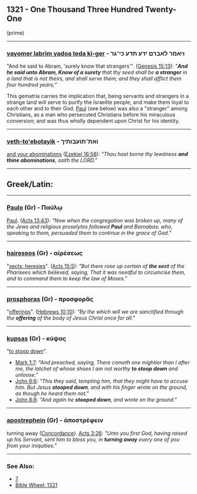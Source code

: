 ## 1321 - One Thousand Three Hundred Twenty-One

(prime)

---

### [vayomer labrim yadoa teda ki-ger](/keys/VIAMR.LABRM.IDO.ThDO.KI-GR) - ויאמר לאברם ידע תדע כי־גר

"And he said to Abram, 'surely know that strangers'". ([Genesis 15:13](https://biblehub.com/genesis/15-13.htm)): _"**And he said unto Abram, Know of a surety** that thy seed shall be **a stranger** in a land that is not theirs, and shall serve them; and they shall afflict them four hundred years;"_

This gematria carries the implication that, being servants and strangers in a strange land will serve to purify the Israelite people, and make them loyal to each other and to their God. [Paul](https://biblehub.com/greek/paulo__3972.htm) (see below) was also a "stranger" among Christians, as a man who persecuted Christians before his miraculous conversion; and was thus wholly dependent upon Christ for his identity.

---

### [veth-to'ebotayik](/keys/VATh-ThVOBVThIK) - ואת־תועבותיך

[and your abominations](https://biblehub.com/hebrew/toavotayich_8441.htm) ([Ezekiel 16:58](https://biblehub.com/ezekiel/16-58.htm)): _"Thou hast borne thy lewdness **and thine abominations**, saith the LORD."_

---

## Greek/Latin:

---

### [Paulo](/greek?word=paulOi) (Gr) - Παύλῳ

[Paul](https://biblehub.com/greek/paulo__3972.htm). ([Acts 13:43](https://biblehub.com/text/acts/13-43.htm)): _"Now when the congregation was broken up, many of the Jews and religious proselytes followed **Paul** and Barnabas: who, speaking to them, persuaded them to continue in the grace of God."_

---

### [haireseos](/greek?word=aireseOs) (Gr) - αἱρέσεως

"[sects; heresies](https://biblehub.com/greek/haireseo_s_139.htm)". ([Acts 15:5](https://biblehub.com/text/acts/15-5.htm)): _"But there rose up certain of **the sect** of the Pharisees which believed, saying, That it was needful to circumcise them, and to command them to keep the law of Moses."_

---

### [prosphoras](/greek?word=prosphoras) (Gr) - προσφορᾶς

"[offerings](https://biblehub.com/greek/prosphoras_4376.htm)". ([Hebrews 10:10](https://biblehub.com/text/hebrews/10-10.htm)): _"By the which will we are sanctified through the **offering** of the body of Jesus Christ once for all."_

---

### [kupsas](/greek?word=kupsas) (Gr) - κύψας

"[to stoop down](https://biblehub.com/greek/kypsas_2955.htm)".

- [Mark 1:7](https://biblehub.com/text/mark/1-7.htm): _"And preached, saying, There cometh one mightier than I after me, the latchet of whose shoes I am not worthy **to stoop down** and unloose."_
- [John 8:6](https://biblehub.com/text/john/8-6.htm): _"This they said, tempting him, that they might have to accuse him. But Jesus **stooped down**, and with his finger wrote on the ground, as though he heard them not."_
- [John 8:8](https://biblehub.com/text/john/8-8.htm): _"And again he **stooped down**, and wrote on the ground."_

---

### [apostrephein](/greek?word=apostrephein) (Gr) - ἀποστρέφειν

turning away ([Concordance](https://biblehub.com/greek/apostrephein_654.htm)). [Acts 3:26](https://biblehub.com/text/acts/3-26.htm): _"Unto you first God, having raised up his Servant, sent him to bless you, in **turning away** every one of you from your iniquities."_

---

### See Also:

- [7](7)
- [Bible Wheel: 1321](https://www.biblewheel.com//GR/GR_Database.php?SearchBy_Gematria=1321)
